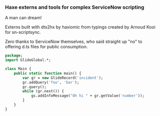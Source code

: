 ### Haxe externs and tools for complex ServiceNow scripting
A man can dream!

Externs built with dts2hx by haxiomic from typings created by Arnoud Kooi for sn-scriptsync.

Zero thanks to ServiceNow themselves, who said straight up "no" to offering d.ts files for public consumption.


```Haxe
package;
import GlideGlobal.*;

class Main {
	public static function main() {
		var gr = new GlideRecord('incident');
		gr.addQuery('foo', 'bar');
		gr.query();
		while (gr.next()) {
			gs.addInfoMessage("Oh hi " + gr.getValue('number'));
		}
	}
}

```